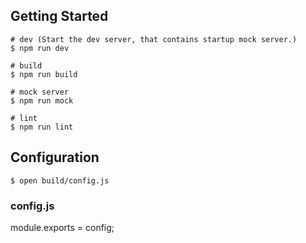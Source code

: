 
## Getting Started

```shell
# dev (Start the dev server, that contains startup mock server.)
$ npm run dev

# build
$ npm run build

# mock server
$ npm run mock

# lint
$ npm run lint
```

## Configuration

```shell
$ open build/config.js
```

### config.js

module.exports = config;
```
